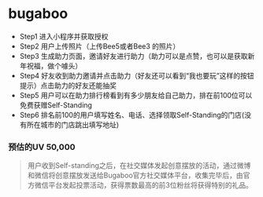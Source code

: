 # bugaboo

- Step1 进入小程序并获取授权
- Step2 用户上传照片（上传Bee5或者Bee3 的照片）
- Step3 生成助力页面，邀请好友进行助力（助力可以是点赞，也可以是获取新年祝福，做个噱头）
- Step4 好友收到助力邀请并点击助力（好友还可以看到“我也要玩”这样的按钮提示）点击助力的好友还能抽奖
- Step5 用户可以在助力排行榜看到有多少朋友给自己助力，排在前100位可以免费获赠Self-Standing
- Step6 排名前100的用户填写姓名、电话、选择领取Self-Standing的门店(没有所在城市的门店跳出填写地址)

### 预估的UV 50,000

> 用户收到Self-standing之后，在社交媒体发起创意摆放的活动，通过微博和微信将创意摆放发送给Bugaboo官方社交媒体平台，收集完毕后，由官方微信平台发起投票活动，获得票数最高的前3位粉丝将获得特别的礼品。
